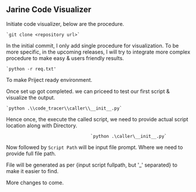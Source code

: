 **<h2>Jarine Code Visualizer</h2>**

Initiate code visualizer, below are the procedure.

    `git clone <repository url>`

In the initial commit, I only add single procedure for visualization. 
To be more specific, in the upcoming releases, I will try to integrate 
more complex procedure to make easy & users friendly results.  

    `python -r req.txt'
To make Priject ready environment. 

Once set up got completed. we can priceed to test our first script 
& visualize the output. 

    `python .\\code_tracer\\caller\\__init__.py`

Hence once, the execute the called script, we need to provide actual 
script location along with Directory.

                                    `python .\caller\__init__.py`
 
Now followed by `Script Path` will be input file prompt. 
Where we need to provide full file path. 

File will be generated as per {input script fullpath, but '_' separated} 
to make it easier to find. 

More changes to come. 
